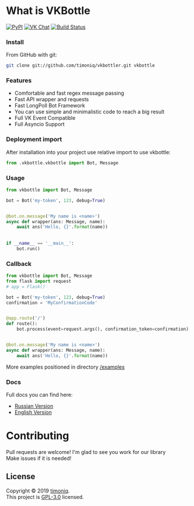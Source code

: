 # What is VKBottle
[![PyPI](https://badge.fury.io/py/vkbottle.svg)](https://pypi.org/project/vkbottle/) 
[![VK Chat](https://img.shields.io/badge/Vk-Chat-blue)](https://vk.me/join/AJQ1d7fBUBM_800lhEe_AwJj) 
[![Build Status](https://travis-ci.com/timoniq/vkbottle.svg?branch=master)](https://travis-ci.com/timoniq/vkbottle)

### Install

From GitHub with git:

```sh
git clone git://github.com/timoniq/vkbottler.git vkbottle
```

### Features

- Comfortable and fast regex message passing
- Fast API wrapper and requests
- Fast LongPoll Bot Framework
- You can use simple and minimalistic code to reach a big result
- Full VK Event Compatible
- Full Asyncio Support

### Deployment import

After installation into your project use relative import to use vkbottle:

```python
from .vkbottle.vkbottle import Bot, Message
```

### Usage

```python
from vkbottle import Bot, Message

bot = Bot('my-token', 123, debug=True)


@bot.on.message('My name is <name>')
async def wrapper(ans: Message, name):
    await ans('Hello, {}'.format(name))
   
   
if __name__ == '__main__':
    bot.run()
```

### Callback

```python
from vkbottle import Bot, Message
from flask import request
# app = Flask()

bot = Bot('my-token', 123, debug=True)
confirmation = 'MyConfirmationCode'


@app.route('/')
def route():
    bot.process(event=request.args(), confirmation_token=confirmation)


@bot.on.message('My name is <name>')
async def wrapper(ans: Message, name):
    await ans('Hello, {}'.format(name))
```

More examples positioned in directory [/examples](./examples)

### Docs

Full docs you can find here:  
* [Russian Version](./docs/readme.ru.md)
* [English Version](./docs/kriper2005.txt)

# Contributing

Pull requests are welcome! I'm glad to see you work for our library  
Make issues if it is needed!

## License

Copyright © 2019 [timoniq](https://github.com/timoniq).  
This project is [GPL-3.0](./LICENSE.txt) licensed.
